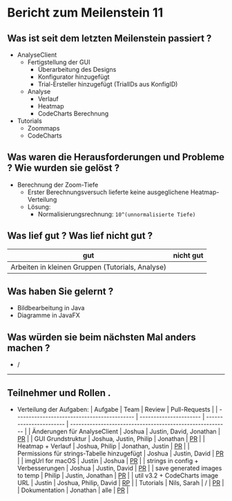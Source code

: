 # Bericht zum Meilenstein 11

## Was ist seit dem letzten Meilenstein passiert ?
- AnalyseClient
    - Fertigstellung der GUI
        - Überarbeitung des Designs
        - Konfigurator hinzugefügt
        - Trial-Ersteller hinzugefügt (TrialIDs aus KonfigID)
    - Analyse
        - Verlauf
        - Heatmap
        - CodeCharts Berechnung
- Tutorials
    - Zoommaps
    - CodeCharts

## Was waren die Herausforderungen und Probleme ? Wie wurden sie gelöst ?
- Berechnung der Zoom-Tiefe
    - Erster Berechnungsversuch lieferte keine ausgeglichene Heatmap-Verteilung
    - Lösung:
        - Normalisierungsrechnung: `10^(unnormalisierte Tiefe)`

## Was lief gut ? Was lief nicht gut ?
| gut                                              | nicht gut |
| ------------------------------------------------ | --------- |
| Arbeiten in kleinen Gruppen (Tutorials, Analyse) |           |

## Was haben Sie gelernt ?
- Bildbearbeitung in Java
- Diagramme in JavaFX

## Was würden sie beim nächsten Mal anders machen ?
- /

---
## Teilnehmer und Rollen .

- Verteilung der Aufgaben:
    | Aufgabe                                     | Team                   | Review                  | Pull-Requests                                             |
    | ------------------------------------------- | ---------------------- | ----------------------- | --------------------------------------------------------- |
    | Änderungen für AnalyseClient                | Joshua                 | Justin, David, Jonathan | [PR](https://github.com/weichware10/util/pull/33)         |
    | GUI Grundstruktur                          | Joshua, Justin, Philip | Jonathan                | [PR](https://github.com/weichware10/analyse/pull/7)       |
    | Heatmap + Verlauf                           | Joshua, Philip         | Jonathan, Justin        | [PR](https://github.com/weichware10/analyse/pull/8)       |
    | Permissions für strings-Tabelle hinzugefügt | Joshua                 | Justin, David           | [PR](https://github.com/weichware10/util/pull/36)         |
    | imgUrl for macOS                            | Justin                 | Joshua                  | [PR](https://github.com/weichware10/toolbox/pull/26)      |
    | strings in config + Verbesserungen          | Joshua                 | Justin, David           | [PR](https://github.com/weichware10/util/pull/38)         |
    | save generated images to temp               | Philip                 | Justin, Jonathan        | [PR](https://github.com/weichware10/util/pull/39)         |
    | util v3.2 + CodeCharts image URL            | Justin                 | Joshua, Philip, David   | [RP](https://github.com/weichware10/toolbox/pull/27)      |
    | Tutorials                                   | Nils, Sarah            | /                       | [PR](https://github.com/weichware10/dokumente/pull/18)    |
    | Dokumentation                               | Jonathan               | alle                    | [PR](https://github.com/weichware10/meilensteine/pull/69) |